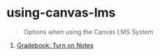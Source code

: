 # using-canvas-lms

> Options when using the Canvas LMS System

1. [Gradebook: Turn on Notes](./gradebook-turn-on-notes.md)
